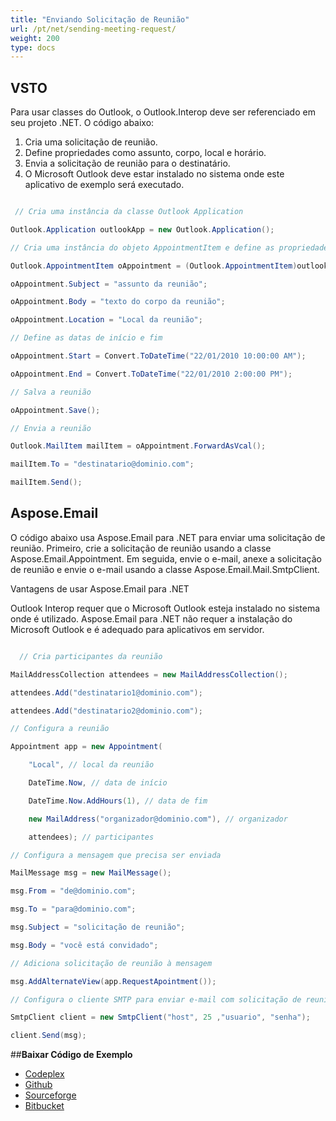 ```yaml
---
title: "Enviando Solicitação de Reunião"
url: /pt/net/sending-meeting-request/
weight: 200
type: docs
---
```



## **VSTO**
Para usar classes do Outlook, o Outlook.Interop deve ser referenciado em seu projeto .NET. O código abaixo:

1. Cria uma solicitação de reunião.
1. Define propriedades como assunto, corpo, local e horário.
1. Envia a solicitação de reunião para o destinatário.
1. O Microsoft Outlook deve estar instalado no sistema onde este aplicativo de exemplo será executado.

``` cs

 // Cria uma instância da classe Outlook Application

Outlook.Application outlookApp = new Outlook.Application();

// Cria uma instância do objeto AppointmentItem e define as propriedades:

Outlook.AppointmentItem oAppointment = (Outlook.AppointmentItem)outlookApp.CreateItem(Outlook.OlItemType.olAppointmentItem);

oAppointment.Subject = "assunto da reunião";

oAppointment.Body = "texto do corpo da reunião";

oAppointment.Location = "Local da reunião";

// Define as datas de início e fim

oAppointment.Start = Convert.ToDateTime("22/01/2010 10:00:00 AM");

oAppointment.End = Convert.ToDateTime("22/01/2010 2:00:00 PM");

// Salva a reunião

oAppointment.Save();

// Envia a reunião

Outlook.MailItem mailItem = oAppointment.ForwardAsVcal();

mailItem.To = "destinatario@dominio.com";

mailItem.Send();

```
## **Aspose.Email**
O código abaixo usa Aspose.Email para .NET para enviar uma solicitação de reunião. Primeiro, crie a solicitação de reunião usando a classe Aspose.Email.Appointment. Em seguida, envie o e-mail, anexe a solicitação de reunião e envie o e-mail usando a classe Aspose.Email.Mail.SmtpClient.

Vantagens de usar Aspose.Email para .NET

Outlook Interop requer que o Microsoft Outlook esteja instalado no sistema onde é utilizado. Aspose.Email para .NET não requer a instalação do Microsoft Outlook e é adequado para aplicativos em servidor.

``` cs

  // Cria participantes da reunião

MailAddressCollection attendees = new MailAddressCollection();

attendees.Add("destinatario1@dominio.com");

attendees.Add("destinatario2@dominio.com");

// Configura a reunião

Appointment app = new Appointment(

    "Local", // local da reunião

    DateTime.Now, // data de início

    DateTime.Now.AddHours(1), // data de fim

    new MailAddress("organizador@dominio.com"), // organizador

    attendees); // participantes

// Configura a mensagem que precisa ser enviada

MailMessage msg = new MailMessage();

msg.From = "de@dominio.com";

msg.To = "para@dominio.com";

msg.Subject = "solicitação de reunião";

msg.Body = "você está convidado";

// Adiciona solicitação de reunião à mensagem

msg.AddAlternateView(app.RequestApointment());

// Configura o cliente SMTP para enviar e-mail com solicitação de reunião

SmtpClient client = new SmtpClient("host", 25 ,"usuario", "senha");

client.Send(msg);

```
##**Baixar Código de Exemplo**
- [Codeplex](https://asposevsto.codeplex.com/downloads/get/772944)
- [Github](https://github.com/aspose-email/Aspose.Email-for-.NET/releases/download/AsposeEmailVsVSTOv1.1/Sending.Meeting.Request.Aspose.Email.zip)
- [Sourceforge](https://sourceforge.net/projects/asposevsto/files/Aspose.Email%20Vs%20VSTO%20Outlook/Sending%20Meeting%20Request%20\(Aspose.Email\).zip/download)
- [Bitbucket](https://bitbucket.org/asposemarketplace/aspose-for-vsto/downloads/Sending%20Meeting%20Request%20\(Aspose.Email\).zip)